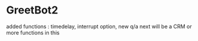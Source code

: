 # GreetBot2
 added functions : timedelay, interrupt option, new q/a
next will be a CRM
or more functions in this
